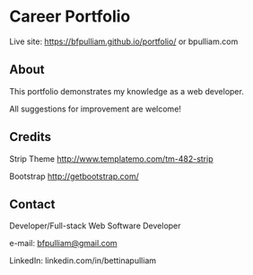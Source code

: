 # Career Portfolio

Live site: https://bfpulliam.github.io/portfolio/ or bpulliam.com

## About

This portfolio demonstrates my knowledge as a web developer.

All suggestions for improvement are welcome!

## Credits
Strip Theme
http://www.templatemo.com/tm-482-strip

Bootstrap
http://getbootstrap.com/

## Contact
Developer/Full-stack Web Software Developer

e-mail: bfpulliam@gmail.com

LinkedIn: linkedin.com/in/bettinapulliam


